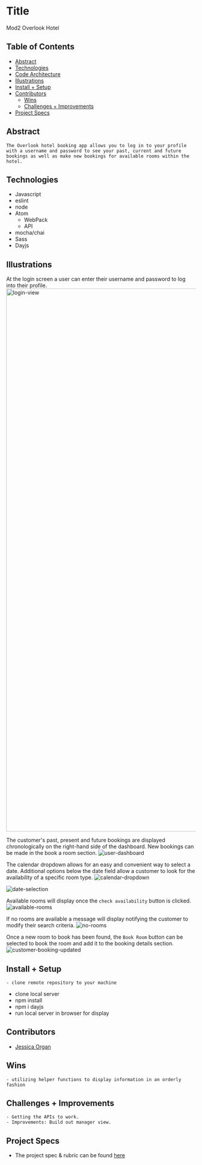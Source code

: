 # Title
Mod2 Overlook Hotel


## Table of Contents
  - [Abstract](#abstract)
  - [Technologies](#technologies)
  - [Code Architecture](#code-architecture)
  - [Illustrations](#illustrations)
  - [Install + Setup](#set-up)
  - [Contributors](#contributors)
	- [Wins](#wins)
	- [Challenges + Improvements](#challenges-+-Improvements)
  - [Project Specs](#project-specs)

## Abstract
	The Overlook hotel booking app allows you to log in to your profile with a username and password to see your past, current and future bookings as well as make new bookings for available rooms within the hotel.

## Technologies
  - Javascript
  - eslint
  - node
  - Atom
	- WebPack
	- API
  - mocha/chai
  - Sass
  - Dayjs


## Illustrations

At the login screen a user can enter their username and password to log into their profile.
<img width="1440" alt="login-view" src="https://user-images.githubusercontent.com/83175748/149857261-0a0a9c70-b5e3-4ecd-8e4f-c145b7c32b47.png">

The customer's past, present and future bookings are displayed chronologically on the right-hand side of the dashboard. New bookings can be made in the book a room section.
![user-dashboard](https://user-images.githubusercontent.com/83175748/149857299-da97c26f-2940-43b8-a367-1daf9e72b8a4.png)


The calendar dropdown allows for an easy and convenient way to select a date. Additional options below the date field allow a customer to look for the availability of a specific room type.
![calendar-dropdown](https://user-images.githubusercontent.com/83175748/149857330-27284d17-21c6-4dc4-9da3-58a84c57eb04.png)

![date-selection](https://user-images.githubusercontent.com/83175748/149857344-5dcb1342-e8b2-465f-b7fe-9dd7e73acd58.png)

Available rooms will display once the `check availability` button is clicked.
![available-rooms](https://user-images.githubusercontent.com/83175748/149857351-c4876c03-1706-4445-887b-165c6aa9d315.png)

If no rooms are available a message will display notifying the customer to modify their search criteria.
![no-rooms](https://user-images.githubusercontent.com/83175748/149857885-c1154aaf-4d63-4436-8955-ed3ade36e0d5.png)

Once a new room to book has been found, the `Book Room` button can be selected to book the room and add it to the booking details section.
![customer-booking-updated](https://user-images.githubusercontent.com/83175748/149857364-53e0ca58-e0cf-4d63-b2a1-d7880db53183.png)



## Install + Setup
	- clone remote repository to your machine
  - clone local server
  - npm install
  - npm i dayjs
  - run local server in browser for display

## Contributors
  - [Jessica Organ](https://github.com/Jorgan612)

## Wins
	- utilizing helper functions to display information in an orderly fashion


## Challenges + Improvements
	- Getting the APIs to work.
	- Improvements: Build out manager view.


## Project Specs
  - The project spec & rubric can be found [here](https://frontend.turing.edu/projects/overlook.html)

